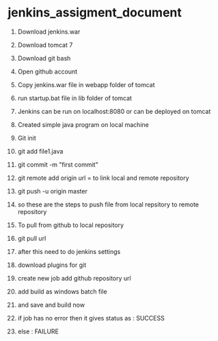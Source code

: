 # jenkins_assigment_document
1. Download jenkins.war
2. Download tomcat 7
3. Download git bash
4. Open github account
5. Copy jenkins.war file in webapp folder of tomcat
6. run startup.bat file in lib folder of tomcat
7. Jenkins can be run on localhost:8080 or can be deployed on tomcat
8. Created simple java program on local machine
9. Git init
10. git add file1.java 
11. git commit -m "first commit"
12. git remote add origin url   = to link local and remote repository
13. git push -u origin master
14. so these are the steps to push file from local repsitory to remote repository
15. To pull from github to local repository
16. git pull url

17. after this need to do jenkins settings
18. download plugins for git
19. create new job add github repository url
20. add build as windows batch file
21. and save and build now
22. if job has no error then it gives status as : SUCCESS
23. else : FAILURE


